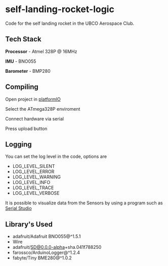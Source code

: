 # self-landing-rocket-logic
Code for the self landing rocket in the UBCO Aerospace Club.

## Tech Stack
**Processor** - Atmel 328P @ 16MHz

**IMU** - BNO055

**Barometer** - BMP280

## Compiling

Open project in [platformIO](https://platformio.org/)

Select the ATmega328P enviroment

Connect hardware via serial

Press upload button 

## Logging

You can set the log level in the code, options are 

* LOG_LEVEL_SILENT  
* LOG_LEVEL_ERROR   
* LOG_LEVEL_WARNING 
* LOG_LEVEL_INFO    
* LOG_LEVEL_TRACE   
* LOG_LEVEL_VERBOSE 

It is possible to visualize data from the Sensors by using a program such as [Serial Studio](https://github.com/Serial-Studio/Serial-Studio)

## Library's Used

*	adafruit/Adafruit BNO055@^1.5.1
*	Wire
*	adafruit/SD@0.0.0-alpha+sha.041f788250
*	farossco/ArduinoLogger@^1.2.4
*	fabyte/Tiny BME280@^1.0.2
